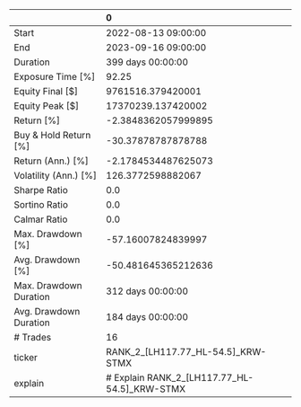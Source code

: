 |                        | 0                                            |
|:-----------------------|:---------------------------------------------|
| Start                  | 2022-08-13 09:00:00                          |
| End                    | 2023-09-16 09:00:00                          |
| Duration               | 399 days 00:00:00                            |
| Exposure Time [%]      | 92.25                                        |
| Equity Final [$]       | 9761516.379420001                            |
| Equity Peak [$]        | 17370239.137420002                           |
| Return [%]             | -2.3848362057999895                          |
| Buy & Hold Return [%]  | -30.37878787878788                           |
| Return (Ann.) [%]      | -2.1784534487625073                          |
| Volatility (Ann.) [%]  | 126.3772598882067                            |
| Sharpe Ratio           | 0.0                                          |
| Sortino Ratio          | 0.0                                          |
| Calmar Ratio           | 0.0                                          |
| Max. Drawdown [%]      | -57.16007824839997                           |
| Avg. Drawdown [%]      | -50.481645365212636                          |
| Max. Drawdown Duration | 312 days 00:00:00                            |
| Avg. Drawdown Duration | 184 days 00:00:00                            |
| # Trades               | 16                                           |
| ticker                 | RANK_2_[LH117.77_HL-54.5]_KRW-STMX           |
| explain                | # Explain RANK_2_[LH117.77_HL-54.5]_KRW-STMX |